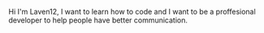Hi I'm Laven12, I want to learn how to code and I want to be a proffesional developer to help people have better communication.
